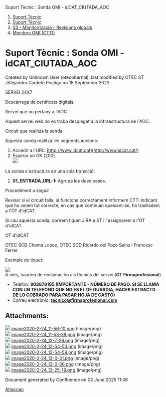 Suport Tècnic : Sonda OMI - idCAT\_CIUTADA\_AOC  

1.  [Suport Tècnic](index.md)
2.  [Suport Tècnic](13893782.md)
3.  [03 - Monitorització - Revisions globals](26313327.md)
4.  [Monitors OMI (CTTI)](26313608.md)

Suport Tècnic : Sonda OMI - idCAT\_CIUTADA\_AOC
===============================================

Created by Unknown User (otecobernal), last modified by OTEC ST JAlejandro Cardete Postigo on 18 September 2023

SERVEI 24X7

Descàrrega de certificats digitals.

Servei que no pertany a l'AOC

Aquest servei web no es troba desplegat a la infraestructura de l'AOC.

Circuit que realitza la sonda

Aquesta sonda realitza les següents accions:

1.  Accedir a l'URL: [http://www.idcat.cat](http://www.idcat.cat/)
2.  Esperar un OK (200).  
    ![](attachments/34505247/34505250.png)  
      
    

La sonda s'estructura en una sola transició:

1.  **01\_ENTRADA\_URL-1:** Agrupa les dues pases.

Procediment a seguir

Revisar si el circuit falla, si funciona correctament informem CTTI indicant que ho veiem tot correcte, en cas que continuïn queixant-se, ho traslladem a l'OT d'idCAT.

Si cau aquesta sonda, obrirem tiquet JIRA a ST i l'assignarem a l'OT d'idCAT.

OT d'idCAT

OTEC SCD Chema Lopez, OTEC SCD Ricardo del Pozo Sainz i Francesc Ferrer

Exemple de tiquet:

![](attachments/34505247/34505288.png)  
A més, haurem de reclamar-ho als tècnics del servei (**OT Firmaprofesional**)

*   Telèfon: **902878195 (IMPORTANTE - NÚMERO DE PAGO. SI SE LLAMA CON UN TELEFONO QUE NO ES EL DE GUARDIA, HACER EXTRACTO DE LO COBRADO PARA PASAR HOJA DE GASTO)**
*   Correu electrònic: **[tecnico@firmaprofesional.com](https://mail.everis.com/owa/redir.aspx?C=tdOFxSBM1kOCeYiAq1Xs1QkYAuH30NUIhBpPKvkmDZthALQai0BsPDGdyPHdeT0JcSVnu6YUzys.&amp;URL=mailto%3atecnico%40firmaprofesional.com)**

Attachments:
------------

![](images/icons/bullet_blue.gif) [image2020-2-24\_11-56-10.png](attachments/34505247/34505248.png) (image/png)  
![](images/icons/bullet_blue.gif) [image2020-2-24\_11-53-38.png](attachments/34505247/34505249.png) (image/png)  
![](images/icons/bullet_blue.gif) [image2020-2-24\_12-7-26.png](attachments/34505247/34505250.png) (image/png)  
![](images/icons/bullet_blue.gif) [image2020-2-24\_12-54-53.png](attachments/34505247/34505268.png) (image/png)  
![](images/icons/bullet_blue.gif) [image2020-2-24\_12-54-59.png](attachments/34505247/34505269.png) (image/png)  
![](images/icons/bullet_blue.gif) [image2020-2-24\_13-0-31.png](attachments/34505247/34505273.png) (image/png)  
![](images/icons/bullet_blue.gif) [image2020-2-24\_13-0-36.png](attachments/34505247/34505274.png) (image/png)  
![](images/icons/bullet_blue.gif) [image2020-2-24\_13-25-19.png](attachments/34505247/34505288.png) (image/png)  

Document generated by Confluence on 02 June 2025 11:06

[Atlassian](http://www.atlassian.com/)